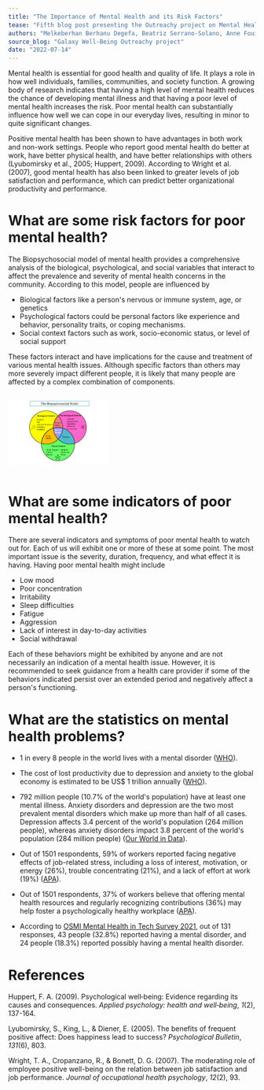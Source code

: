 ```yaml
---
title: "The Importance of Mental Health and its Risk Factors"
tease: "Fifth blog post presenting the Outreachy project on Mental Health"
authors: "Melkeberhan Berhanu Degefa, Beatriz Serrano-Solano, Anne Fouilloux"
source_blog: "Galaxy Well-Being Outreachy project"
date: "2022-07-14"
---
```


Mental health is essential for good health and quality of life. It plays a role in how well individuals, families, communities, and society function. A growing body of research indicates that having a high level of mental health reduces the chance of developing mental illness and that having a poor level of mental health increases the risk. Poor mental health can substantially influence how well we can cope in our everyday lives, resulting in minor to quite significant changes.

Positive mental health has been shown to have advantages in both work and non-work settings. People who report good mental health do better at work, have better physical health, and have better relationships with others (Lyubomirsky et al., 2005; Huppert, 2009). According to Wright et al. (2007), good mental health has also been linked to greater levels of job satisfaction and performance, which can predict better organizational productivity and performance.

# What are some risk factors for poor mental health?

The Biopsychosocial model of mental health provides a comprehensive analysis of the biological, psychological, and social variables that interact to affect the prevalence and severity of mental health concerns in the community. According to this model, people are influenced by 
* Biological factors like a person's nervous or immune system, age, or genetics
* Psychological factors could be personal factors like experience and behavior, personality traits, or coping mechanisms.
* Social context factors such as work, socio-economic status, or level of social support

These factors interact and have implications for the cause and treatment of various mental health issues. Although specific factors than others may more severely impact different people, it is likely that many people are affected by a complex combination of components. 

<div class="center">
<div style="height:40%; width:40%; display: inline-block">

![Biopsychosocial Model Venn diagram](BPS_Venn_Diagram.png)

</div>
</div>

# What are some indicators of poor mental health?

There are several indicators and symptoms of poor mental health to watch out for. Each of us will exhibit one or more of these at some point. The most important issue is the severity, duration, frequency, and what effect it is having. Having poor mental health might include 
* Low mood
* Poor concentration 
* Irritability
* Sleep difficulties 
* Fatigue
* Aggression
* Lack of interest in day-to-day activities
* Social withdrawal

Each of these behaviors might be exhibited by anyone and are not necessarily an indication of a mental health issue. However, it is recommended to seek guidance from a health care provider if some of the behaviors indicated persist over an extended period and negatively affect a person's functioning.

# What are the statistics on mental health problems?

* 1 in every 8 people in the world lives with a mental disorder ([WHO](https://www.who.int/news-room/fact-sheets/detail/mental-disorders)).

* The cost of lost productivity due to depression and anxiety to the global economy is estimated to be US$ 1 trillion annually ([WHO](https://www.who.int/teams/mental-health-and-substance-use/promotion-prevention/mental-health-in-the-workplace)).

* 792 million people (10.7% of the world's population) have at least one mental illness. Anxiety disorders and depression are the two most prevalent mental disorders which make up more than half of all cases. Depression affects 3.4 percent of the world's population (264 million people), whereas anxiety disorders impact 3.8 percent of the world's population (284 million people) ([Our World in Data](https://ourworldindata.org/mental-health)).

* Out of 1501 respondents, 59% of workers reported facing negative effects of job-related stress, including a loss of interest, motivation, or energy (26%), trouble concentrating (21%), and a lack of effort at work (19%) ([APA](https://www.apa.org/pubs/reports/work-well-being/compounding-pressure-2021#:~:text=Nearly%20three%20in%20five%20employees,effort%20at%20work%20(19%25))).

* Out of 1501 respondents, 37% of workers believe that offering mental health resources and regularly recognizing contributions (36%) may help foster a psychologically healthy workplace ([APA](https://www.apa.org/pubs/reports/work-well-being/compounding-pressure-2021#:~:text=Nearly%20three%20in%20five%20employees,effort%20at%20work%20(19%25))).

* According to [OSMI Mental Health in Tech Survey 2021](https://osmi.typeform.com/report/Fja7Jb9K/t5F4sKEyeGhGgU7V), out of 131 responses, 43 people (32.8%) reported having a mental disorder, and 24 people (18.3%) reported possibly having a mental health disorder.

# References

Huppert, F. A. (2009). Psychological well‐being: Evidence regarding its causes and consequences. *Applied psychology: health and well‐being*, *1*(2), 137-164.

Lyubomirsky, S., King, L., & Diener, E. (2005). The benefits of frequent positive affect: Does happiness lead to success? *Psychological Bulletin*, *131*(6), 803.

Wright, T. A., Cropanzano, R., & Bonett, D. G. (2007). The moderating role of employee positive well-being on the relation between job satisfaction and job performance. *Journal of occupational health psychology*, *12*(2), 93.

